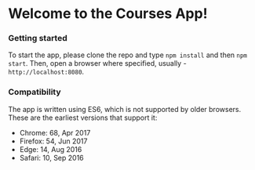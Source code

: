 # Welcome to the Courses App!

### Getting started

To start the app, please clone the repo and type `npm install` and then `npm start`. Then, open a browser where specified, usually - `http://localhost:8080`.

### Compatibility

The app is written using ES6, which is not supported by older browsers.
These are the earliest versions that support it:
- Chrome: 68, Apr 2017
- Firefox: 54, Jun 2017
- Edge: 14, Aug 2016
- Safari: 10, Sep 2016

